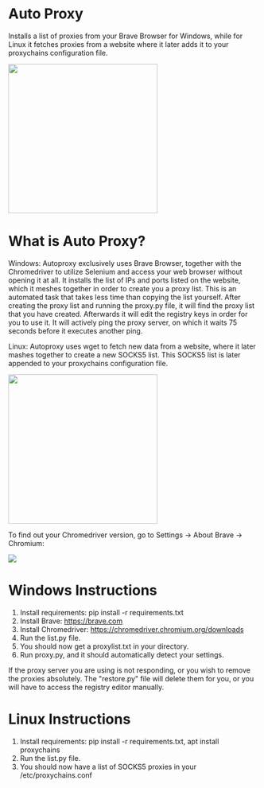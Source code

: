 # Auto Proxy
Installs a list of proxies from your Brave Browser for Windows, while for Linux it fetches proxies from a website where it later adds it to your proxychains configuration file.

<img src="" width="300" height="300">

# What is Auto Proxy?

Windows: Autoproxy exclusively uses Brave Browser, together with the Chromedriver to utilize Selenium and access your web browser without opening it at all. It installs the list of IPs and ports listed on the website, which it meshes together in order to create you a proxy list. This is an automated task that takes less time than copying the list yourself. After creating the proxy list and running the proxy.py file, it will find the proxy list that you have created. Afterwards it will edit the registry keys in order for you to use it. It will actively ping the proxy server, on which it waits 75 seconds before it executes another ping. 

Linux: Autoproxy uses wget to fetch new data from a website, where it later mashes together to create a new SOCKS5 list. This SOCKS5 list is later appended to your proxychains configuration file. 

<img src="https://raw.githubusercontent.com/Splintaz/braveautoproxy/main/images/splint.png" width="300" height="300">

To find out your Chromedriver version, go to Settings -> About Brave -> Chromium: <your-chromedriver-version>

<img src="https://raw.githubusercontent.com/Splintaz/braveautoproxy/main/images/version.png">

# Windows Instructions

1. Install requirements: pip install -r requirements.txt 
2. Install Brave: https://brave.com
3. Install Chromedriver: https://chromedriver.chromium.org/downloads
4. Run the list.py file.
5. You should now get a proxylist.txt in your directory.
6. Run proxy.py, and it should automatically detect your settings.
 
If the proxy server you are using is not responding, or you wish to remove the proxies absolutely. The "restore.py" file will delete them for you, or you will have to access the registry editor manually.

# Linux Instructions

1. Install requirements: pip install -r requirements.txt, apt install proxychains 
2. Run the list.py file.
3. You should now have a list of SOCKS5 proxies in your /etc/proxychains.conf 
